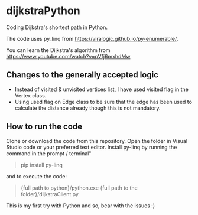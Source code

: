 # dijkstraPython
Coding Dijkstra's shortest path in Python.

The code uses py_linq from https://viralogic.github.io/py-enumerable/.

You can learn the Dijkstra's algorithm from https://www.youtube.com/watch?v=pVfj6mxhdMw

## Changes to the generally accepted logic
- Instead of visited & unvisited vertices list, I have used visited flag in the Vertex class.
- Using used flag on Edge class to be sure that the edge has been used to calculate the distance already though this is not mandatory.

## How to run the code
Clone or download the code from this repository.
Open the folder in Visual Studio code or your preferred text editor.
Install py-linq by running the command in the prompt / terminal"
> pip install py-linq

and to execute the code:
> {full path to  python}/python.exe {full path to the folder}/dijkstraClient.py

This is my first try with Python and so, bear with the issues :)
